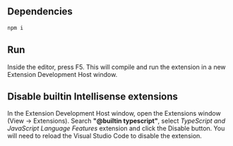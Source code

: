 ## Dependencies

```sh
npm i
```

## Run

Inside the editor, press F5. This will compile and run the extension in a new Extension Development Host window.

## Disable builtin Intellisense extensions

In the Extension Development Host window, open the Extensions window (View -> Extensions).
Search **"@builtin typescript"**, select *TypeScript and JavaScript Language Features* extension and click the Disable button. You will need to reload the Visual Studio Code to disable the extension.